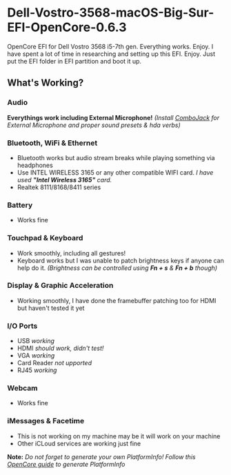 # Dell-Vostro-3568-macOS-Big-Sur-EFI-OpenCore-0.6.3
OpenCore EFI for Dell Vostro 3568 i5-7th gen. Everything works. Enjoy.
I have spent a lot of time in researching and setting up this EFI. Enjoy. Just put the EFI folder in EFI partition and boot it up.

## What's Working?

### Audio
**Everythings work including External Microphone!**
_(Install [ComboJack](https://github.com/hackintosh-stuff/ComboJack) for External Microphone and proper sound presets & hda verbs)_

### Bluetooth, WiFi & Ethernet
- Bluetooth works but audio stream breaks while playing something via headphones
- Use INTEL WIRELESS 3165 or any other compatible WIFI card.
  _I have used **"Intel Wireless 3165"** card._
- Realtek 8111/8168/8411 series
 
### Battery
- Works fine

### Touchpad & Keyboard
- Work smoothly, including all gestures!
- Keyboard works but I was unable to patch brightness keys if anyone can help do it.
  _(Brightness can be controlled using **Fn + s** & **Fn + b** though)_
  
### Display & Graphic Acceleration
- Working smoothly, I have done the framebuffer patching too for HDMI but haven't tested it yet

### I/O Ports 
- USB _working_
- HDMI _should work, didn't test!_
- VGA _working_
- Card Reader _not upported_
- RJ45 _working_

### Webcam
- Works fine

### iMessages & Facetime
- This is not working on my machine may be it will work on your machine
- Other iCLoud services are working just fine

**Note:** _Do not forget to generate your own PlatformInfo!_ _Follow this [OpenCore guide](https://dortania.github.io/OpenCore-Install-Guide/config-laptop.plist/kaby-lake.html#platforminfo) to generate PlatformInfo_
